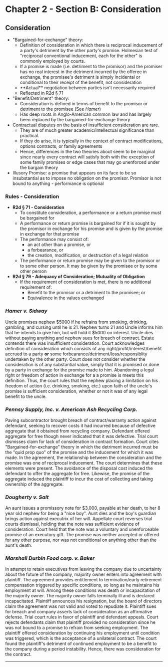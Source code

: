 # Chapter 2 - Section B: Consideration

## Consideration

* "Bargained-for-exchange" theory:
  * Definition of consideration in which there is reciprocal inducement of a party's detriment by the other party's promise. Holmesian test of "reciprocal conventional inducement, each for the other" is commonly employed by courts.
  * If a promise is made (i.e. detriment to the promisor) and the promiser has no real interest in the detriment incurred by the offeree in exchange, the promisee's detriment is simply incidental or conditional to their receipt of the benefit, not consideration
  * \*\*Actual\*\* negotiation between parties isn't necessarily required
  * Reflected in R2d § 71
* "Benefit/Detriment" theory:
  * Consideration is defined in terms of benefit to the promisor or detriment to the promisee (See *Hamer*)
  * Has deep roots in Anglo-American common law and has largely been replaced by the bargained-for-exchange theory
* Contractual disputes on the basis of insufficient consideration are rare.
  * They are of much greater academic/intellectual significance than practical.
  * If they do arise, it is typically in the context of contract modifications, options contracts, or family agreements
  * Hence, differences in the two theories about seem to be marginal since nearly every contract will satisfy both with the exception of some family promises or edge cases that may go unenforced under the bargain theory
* Illusory Promise: a promise that appears on its face to be so insubstantial as to impose no obligation on the promisor. Promisor is not bound to anything - performance is optional

### Rules - Consideration

* **R2d § 71 - Consideration**
  * To constitute consideration, a performance or a return promise must be bargained for
  * A performance or return promise is bargained for if it is sought by the promisor in exchange for his promise and is given by the promise in exchange for that promise
  * The performance may consist of:
    * an act other than a promise, or
    * a forbearance, or
    * the creation, modification, or destruction of a legal relation
  * The performance or return promise may be given to the promisor or to some other person. It may be given by the promisee or by some other person
* **R2d § 79 - Adequacy of Consideration; Mutuality of Obligation**
  * If the requirement of consideration is met, there is no additional requirement of:
    * Benefit to the promisor or a detriment to the promisee; or
    * Equivalence in the values exchanged

### *Hamer v. Sidway*

Uncle promises nephew $5000 if he refrains from smoking, drinking, gambling, and cursing until he is 21. Nephew turns 21 and Uncle informs him that he intends to give him, but will hold it $5000 on interest. Uncle dies without paying anything and nephew sues for breach of contract. Estate contends there was insufficient consideration. Court acknowledges definition of consideration which consists of any right/profit/interest/benefit accrued to a party **or** some forbearance/detriment/loss/responsiblity undertaken by the other party. Court does not consider whether the consideration is of any substantial value, simply that it is promised or done by a party in exchange for the promise made to him. Abandoning a legal right or freedom of action in exchange for a a promise is meets this definition. Thus, the court rules that the nephew placing a limitation on his freedom of action (i.e. drinking, smoking, etc.) upon faith of the uncle's promise is sufficient consideration, whether or not it was of any legal benefit to the uncle.

### *Pennsy Supply, Inc. v. American Ash Recycling Corp.*

Paving subcontractor brought breach of contract/warranty action against defendant, seeking to recover costs it had incurred because of defective aggregate that it obtained from recycling company. Defendant offered aggregate for free though never indicated that it was defective. Trial court dismisses claim for lack of consideration in contract formation. Court cites "Bargained-for-exchange" theory in which the detriment incurred must be the "quid prop quo" of the promise and the inducement for which it was made. In the agreement, the relationship between the consideration and the promise was one of reciprocal inducement. The court determines that these elements were present. The avoidance of the disposal cost induced the defendant to offer the aggregate for free. Likewise, the promise of the aggregate induced the plaintiff to incur the cost of collecting and taking ownership of the aggregate.

### *Dougherty v. Salt*

An aunt issues a promissory note for $3,000, payable at her death, to her 8 year old nephew for being a "nice boy". Aunt dies and the boy's guardian brings action against executrix of her will. Appellate court reverses trial courts dismissal, holding that the note was sufficient evidence of consideration. Court held that the note was a voluntary and unenforceable promise of an executory gift. The promise was neither accepted or offered for any other purpose, nor was not conditional on anything other than the aunt's death.

### *Marshall Durbin Food corp. v. Baker*

In attempt to retain executives from leaving the company due to uncertainty about the future of the company, majority owner enters into agreement with plaintiff. The agreement provides entitlement to termination/early retirement compensation triggered by specific conditions, so long as he maintains his employment at will. Among these conditions was death or incapacitation of the majority owner. The majority owner falls terminally ill and is declared incapacitated. Plaintiff announces his resignation, but the board of directors claim the agreement was not valid and voted to repudiate it. Plaintiff sues for breach and company asserts lack of consideration as an affirmative defense. Trial court rules in favor of plaintiff and defendant appeals. Court rejects defendants claim that plaintiff provided no consideration since he was not bound to a promise to refrain from seeking employment. The plaintiff offered consideration by continuing his employment until condition was triggered, which is the acceptance of a unilateral contract. The court found the plaintiff's detriment of continued employment to be a benefit to the company during a period instability. Hence, there was consideration for the contract.

---
